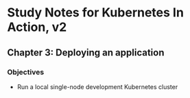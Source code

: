 # Study Notes for Kubernetes In Action, v2

## Chapter 3: Deploying an application

### Objectives
- Run a local single-node development Kubernetes cluster


